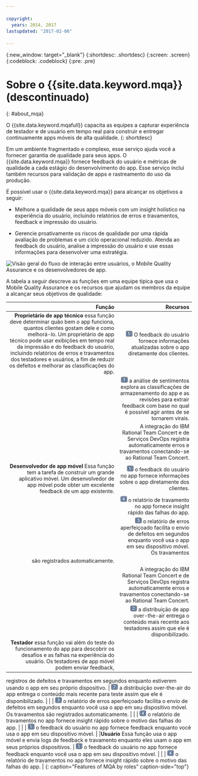 ```yaml
---

copyright:
  years: 2014, 2017
lastupdated: "2017-02-06"

---
```


{:new_window: target="_blank"}
{:shortdesc: .shortdesc}
{:screen: .screen}
{:codeblock: .codeblock}
{:pre: .pre}


# Sobre o {{site.data.keyword.mqa}} (descontinuado)
{: #about_mqa}

O {{site.data.keyword.mqafull}} capacita as equipes a capturar experiência
de testador e de usuário em tempo real para construir e entregar continuamente apps
móveis de alta qualidade.
{: shortdesc}

Em um ambiente fragmentado e complexo, esse serviço ajuda você a fornecer garantia de qualidade
para seus apps. O {{site.data.keyword.mqa}} fornece feedback do usuário e
métricas de qualidade a cada estágio do desenvolvimento do app. Esse serviço inclui
também recursos para validação de apps e rastreamento do uso da produção.

É possível usar o {{site.data.keyword.mqa}} para
alcançar os objetivos a seguir:

* Melhore a qualidade de seus apps móveis com um insight holístico
na experiência do usuário, incluindo relatórios de erros e travamentos, feedback e impressão do usuário.

* Gerencie proativamente os riscos de qualidade por uma rápida avaliação de problemas e um ciclo operacional reduzido. Atenda ao feedback do usuário, analise a impressão do usuário e use essas informações para desenvolver uma estratégia.

![Visão geral do fluxo de interação entre
usuários, o Mobile Quality Assurance e os desenvolvedores de app.](images/overview_diagram2.gif)

A tabela a seguir descreve as funções em uma equipe típica que usa o Mobile Quality
Assurance e os recursos que ajudam os membros da equipe a alcançar seus objetivos
de qualidade:

| Função | Recursos |
|---------: |------------: |
|**Proprietário de app técnico** essa função deve determinar quão bem o app funciona, quantos clientes gostam dele e como melhorá-lo. Um proprietário de app técnico pode usar exibições em tempo real da impressão e do feedback do usuário, incluindo relatórios de erros e travamentos dos testadores e usuários, a fim de reduzir os defeitos e melhorar as classificações do app. | ![Rótulo de callout 5](images/calloutlabel5.gif) O feedback do usuário fornece informações atualizadas sobre o app diretamente dos clientes.|
|      | ![Rótulo de callout 1](images/calloutlabel1.gif) a análise de sentimentos explora as classificações de armazenamento do app e as revisões para extrair feedback com base no qual é possível agir antes de se tornarem virais.|
|      |A integração do IBM Rational Team Concert e de Serviços DevOps registra automaticamente erros e travamentos conectando-se ao Rational Team Concert.|
|**Desenvolvedor de app móvel** Essa função tem a tarefa de construir um grande aplicativo móvel. Um desenvolvedor de app móvel pode obter um excelente feedback de um app existente.| ![Texto de callout 5](images/calloutlabel5.gif) o feedback do usuário no app fornece informações sobre o app diretamente dos clientes.|
|    | ![Rótulo de callout 4](images/calloutlabel4.gif) o relatório de travamento no app fornece insight rápido das falhas do app.|
|    | ![Rótulo de callout 3](images/calloutlabel3.gif) o relatório de erros aperfeiçoado facilita o envio de defeitos em segundos enquanto você usa o app em seu dispositivo móvel. Os travamentos
são registrados automaticamente.|
|    | A integração do IBM Rational Team Concert e de Serviços DevOps registra automaticamente erros e travamentos conectando-se ao Rational Team Concert.|
|    | ![Rótulo de callout 2](images/calloutlabel2.gif) a distribuição de app over-the-air entrega o conteúdo mais recente aos testadores assim que ele é disponibilizado. |
|**Testador** essa função vai além do teste do funcionamento do app para descobrir os desafios e as falhas na experiência do usuário. Os testadores de app móvel podem enviar feedback,
registros de defeitos e travamentos em segundos enquanto estiverem usando o app em
seu próprio dispositivo. | ![Rótulo de callout 2](images/calloutlabel2.gif) a distribuição over-the-air do app entrega o conteúdo mais recente para teste assim que ele é disponibilizado. |
|     | ![Rótulo de callout 3](images/calloutlabel3.gif) o relatório
de erros aperfeiçoado facilita o envio de defeitos em segundos enquanto você usa o app em
seu dispositivo móvel. Os travamentos
são registrados automaticamente. |
|     | ![Rótulo de callout 4](images/calloutlabel4.gif) o relatório de travamentos no app fornece insight rápido sobre o motivo das falhas do app. |
|     | ![Rótulo de callout 5](images/calloutlabel5.gif) o feedback do usuário no app fornece feedback enquanto você usa o app em seu dispositivo móvel. |
|**Usuário** Essa função usa o app móvel e envia logs de feedback e
travamento enquanto eles usam o app em seus próprios dispositivos. | ![Rótulo de callout 5](images/calloutlabel5.gif) o feedback do usuário
no app fornece feedback enquanto você usa o app em seu dispositivo móvel. |
|     | ![Rótulo de callout 4](images/calloutlabel4.gif) o relatório
de travamentos no app fornece insight rápido sobre o motivo das falhas do app. |
{: caption="Features of MQA by roles" caption-side="top"}

